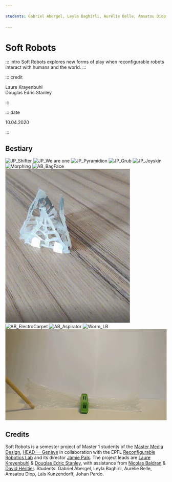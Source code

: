 ```yaml
---

students: Gabriel Abergel, Leyla Baghirli, Aurélie Belle, Amsatou Diop, Laïs Kunzendorff, Johan Pardo

---
```


# Soft Robots

::: intro
Soft Robots explores new forms of play when reconfigurable robots interact with humans and the world.
::: 

::: credit

Laure Krayenbuhl  
Douglas Edric Stanley

:::

::: date

10.04.2020

:::

## Bestiary
![JP_Shifter](https://i.imgur.com/AO1wdFa.gif)
![JP_We are one](https://i.imgur.com/csHcq9x.gif)
![JP_Pyramidion](https://i.imgur.com/7oiahMM.gif)
![JP_Grub](https://i.imgur.com/hJnlkyt.gif)
![JP_Joyskin](https://i.imgur.com/TzXiuJD.gif)
![Morphing](https://i.imgur.com/x9btDDC.gif)
![AB_BagFace](https://i.imgur.com/S6mLVZK.gif)
![AB_triangularbird](./AUevLbG.gif)
![AB_ElectroCarpet](https://i.imgur.com/NRewKSb.gif)
![AB_Aspirator](https://i.imgur.com/AWZmEIC.gif)
![Worm_LB](https://i.imgur.com/1PSqOas.gif)
![Butterfly_LB](./UMTVNtz.gif)

## Credits

Soft Robots is a semester project of Master 1 students of the [Master Media Design](https://www.hesge.ch/head/en/programs-research/master-arts-media-design), [HEAD&nbsp;—&nbsp;Genève](https://www.hesge.ch/head) in collaboration with the EPFL [Reconfigurable Robotics Lab](https://www.epfl.ch/labs/rrl/) and its director [Jamie Paik](https://people.epfl.ch/jamie.paik). The project leads are [Laure Kreyenbuhl](http://a-project.studio/who-we-are/) & [Douglas Edric Stanley](http://www.abstractmachine.net), with assistance from [Nicolas Baldran](https://www.hesge.ch/head/annuaire/nicolas-baldran) & [David Héritier](https://www.dhcv.ch). Students: Gabriel Abergel, Leyla Baghirli, Aurélie Belle, Amsatou Diop, Laïs Kunzendorff, Johan Pardo.

